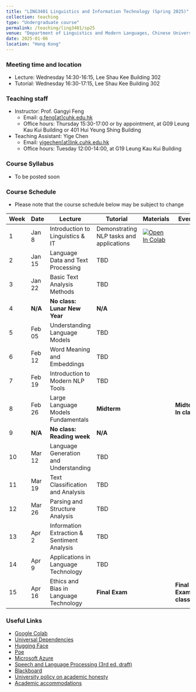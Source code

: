 ```yaml
---
title: "LING3401 Linguistics and Information Technology (Spring 2025)"
collection: teaching
type: "Undergraduate course"
permalink: /teaching/ling3401/sp25
venue: "Department of Linguistics and Modern Languages, Chinese University of Hong Kong"
date: 2025-01-06
location: "Hong Kong"
---
```


### Meeting time and location
* Lecture: Wednesday 14:30-16:15, Lee Shau Kee Building 302
* Tutorial: Wednesday 16:30-17:15, Lee Shau Kee Building 302

### Teaching staff 
* Instructor: Prof. Gangyi Feng
  * Email: [g.feng\[at\]cuhk.edu.hk](mailto:g.feng@cuhk.edu.hk) 
  * Office hours: Thursday 15:30-17:00 or by appointment, at G09 Leung Kau Kui Building or 401 Hui Yeung Shing Building 
* Teaching Assistant: Yige Chen
  * Email: [yigechen\[at\]link.cuhk.edu.hk](mailto:yigechen@link.cuhk.edu.hk) 
  * Office hours: Tuesday 12:00-14:00, at G19 Leung Kau Kui Building  

### Course Syllabus
* To be posted soon

### Course Schedule
* Please note that the course schedule below may be subject to change

| **Week** | **Date** | **Lecture** | **Tutorial** | **Materials** | **Events** |
|----------|----------|-------------|--------------|---------------|------------|
| 1 | Jan 8 | Introduction to Linguistics & IT | Demonstrating NLP tasks and applications | <a target="_blank" href="https://colab.research.google.com/drive/1r31nS1PryEkQb8StxxbSDN2_D-suBO84?usp=sharing"> <img src="https://colab.research.google.com/assets/colab-badge.svg" alt="Open In Colab"/> </a> |  |
| 2 | Jan 15 | Language Data and Text Processing | TBD |  |  |
| 3 | Jan 22 | Basic Text Analysis Methods | TBD |  |  |
| 4 | **N/A** | **No class: Lunar New Year** | **N/A** |  |  |
| 5 | Feb 05 | Understanding Language Models | TBD |  |  |
| 6 | Feb 12 | Word Meaning and Embeddings | TBD |  |  |
| 7 | Feb 19 | Introduction to Modern NLP Tools | TBD |  |  |
| 8 | Feb 26 | Large Language Models Fundamentals | **Midterm** |  | **Midterm: In class** |
| 9 | **N/A** | **No class: Reading week** | **N/A** |  |  |
| 10 | Mar 12 | Language Generation and Understanding | TBD |  |  |
| 11 | Mar 19 | Text Classification and Analysis | TBD |  |  |
| 12 | Mar 26 | Parsing and Structure Analysis | TBD |  |  |
| 13 | Apr 2 | Information Extraction & Sentiment Analysis | TBD |  |  |
| 14 | Apr 9 | Applications in Language Technology | TBD |  |  |
| 15 | Apr 16 | Ethics and Bias in Language Technology | **Final Exam** |  | **Final Exam: In class** |

### Useful Links
* [Google Colab](https://colab.research.google.com/)
* [Universal Dependencies](https://universaldependencies.org/)
* [Hugging Face](https://huggingface.co/)
* [Poe](https://poe.com/)
* [Microsoft Azure](https://azure.microsoft.com/)
* [Speech and Language Processing (3rd ed. draft)](https://web.stanford.edu/~jurafsky/slp3/)
* [Blackboard](https://blackboard.cuhk.edu.hk/)
* [University policy on academic honesty](https://www.cuhk.edu.hk/policy/academichonesty/)
* [Academic accommodations](https://www2.osa.cuhk.edu.hk/sens/en-GB/)
